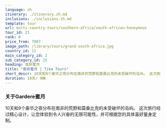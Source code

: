 ```yaml
---
language: zh
itinerary: ./itinerary.zh.md
inclusions: ./inclusions.zh.md
template: tour
url: multi-country-tours/southern-africa/south-african-honeymoon
tour_id: 21
rank: 0
price_from: 7987
image_path: /library/tours/grand-south-africa.jpg
country_id: 11
main_category_id: 2
sub_category_id: 25
heading: 南非蜜月
title: "南非蜜月 | Tika Tours"
short_descr: 10天和9个豪华之夜分布在南非的荒野和莫桑比克的未受破坏的岛屿。 这次旅行经过精心设计，让您体验到令人兴奋的，无尽的
duration: 10天/ 9晚
---
```

### 关于Gardere蜜月


10天和9个豪华之夜分布在南非的荒野和莫桑比克的未受破坏的岛屿。 这次旅行经过精心设计，让您体验到令人兴奋的无限可能性，并可根据您的具体喜好量身定制。
